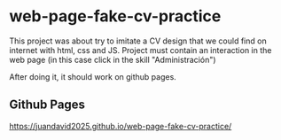 # web-page-fake-cv-practice
This project was about try to imitate a CV design that we could find on internet with html, css and JS. Project must contain an interaction in the web page (in this case click in the skill "Administración") 

After doing it, it should work on github pages.

## Github Pages
https://juandavid2025.github.io/web-page-fake-cv-practice/

